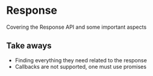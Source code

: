 # Response

Covering the Response API and some important aspects

## Take aways
- Finding everything they need related to the response
- Callbacks are not supported, one must use promises
